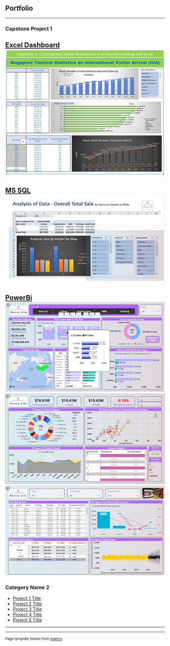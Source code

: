 ## Portfolio

---

### Capstone Project 1 

[Excel Dashboard](/sample_page)
<img src="/images/cp1_excel_1.JPG?raw=true"/>
---
[MS SQL](/pdf/sample_presentation.pdf)
<img src="images/cp2_sql_p1.jpg?raw=true"/>
---
[PowerBi](http://example.com/)
<img src="images/cp3_powerbi_p1.jpg?raw=true"/>
<img src="images/cp3_powerbi_p2.jpg?raw=true"/>
<img src="images/cp3_powerbi_p3.jpg?raw=true"/>
---

### Category Name 2

- [Project 1 Title](http://example.com/)
- [Project 2 Title](http://example.com/)
- [Project 3 Title](http://example.com/)
- [Project 4 Title](http://example.com/)
- [Project 5 Title](http://example.com/)

---




---
<p style="font-size:11px">Page template forked from <a href="https://github.com/evanca/quick-portfolio">evanca</a></p>
<!-- Remove above link if you don't want to attibute -->

